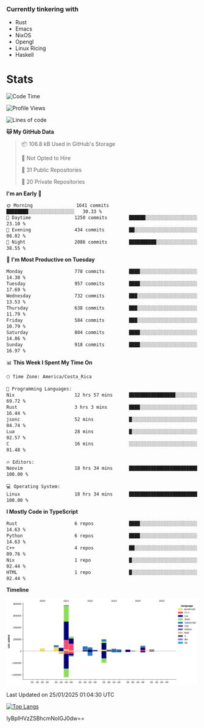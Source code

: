 ### Currently tinkering with
 - Rust
 - Emacs
 - NixOS
 - Opengl
 - Linux Ricing
 - Haskell

# Stats
<!--START_SECTION:waka-->
![Code Time](http://img.shields.io/badge/Code%20Time-1%2C069%20hrs%2033%20mins-blue)

![Profile Views](http://img.shields.io/badge/Profile%20Views-1-blue)

![Lines of code](https://img.shields.io/badge/From%20Hello%20World%20I%27ve%20Written-911.0%20thousand%20lines%20of%20code-blue)

**🐱 My GitHub Data** 

> 📦 106.8 kB Used in GitHub's Storage 
 > 
> 🚫 Not Opted to Hire
 > 
> 📜 31 Public Repositories 
 > 
> 🔑 20 Private Repositories 
 > 
**I'm an Early 🐤** 

```text
🌞 Morning                1641 commits        ████████░░░░░░░░░░░░░░░░░   30.33 % 
🌆 Daytime                1250 commits        ██████░░░░░░░░░░░░░░░░░░░   23.10 % 
🌃 Evening                434 commits         ██░░░░░░░░░░░░░░░░░░░░░░░   08.02 % 
🌙 Night                  2086 commits        ██████████░░░░░░░░░░░░░░░   38.55 % 
```
📅 **I'm Most Productive on Tuesday** 

```text
Monday                   778 commits         ████░░░░░░░░░░░░░░░░░░░░░   14.38 % 
Tuesday                  957 commits         ████░░░░░░░░░░░░░░░░░░░░░   17.69 % 
Wednesday                732 commits         ███░░░░░░░░░░░░░░░░░░░░░░   13.53 % 
Thursday                 638 commits         ███░░░░░░░░░░░░░░░░░░░░░░   11.79 % 
Friday                   584 commits         ███░░░░░░░░░░░░░░░░░░░░░░   10.79 % 
Saturday                 804 commits         ████░░░░░░░░░░░░░░░░░░░░░   14.86 % 
Sunday                   918 commits         ████░░░░░░░░░░░░░░░░░░░░░   16.97 % 
```


📊 **This Week I Spent My Time On** 

```text
🕑︎ Time Zone: America/Costa_Rica

💬 Programming Languages: 
Nix                      12 hrs 57 mins      █████████████████░░░░░░░░   69.72 % 
Rust                     3 hrs 3 mins        ████░░░░░░░░░░░░░░░░░░░░░   16.44 % 
jsonc                    52 mins             █░░░░░░░░░░░░░░░░░░░░░░░░   04.74 % 
Lua                      28 mins             █░░░░░░░░░░░░░░░░░░░░░░░░   02.57 % 
C                        16 mins             ░░░░░░░░░░░░░░░░░░░░░░░░░   01.48 % 

🔥 Editors: 
Neovim                   18 hrs 34 mins      █████████████████████████   100.00 % 

💻 Operating System: 
Linux                    18 hrs 34 mins      █████████████████████████   100.00 % 
```

**I Mostly Code in TypeScript** 

```text
Rust                     6 repos             ████░░░░░░░░░░░░░░░░░░░░░   14.63 % 
Python                   6 repos             ████░░░░░░░░░░░░░░░░░░░░░   14.63 % 
C++                      4 repos             ██░░░░░░░░░░░░░░░░░░░░░░░   09.76 % 
Nix                      1 repo              █░░░░░░░░░░░░░░░░░░░░░░░░   02.44 % 
HTML                     1 repo              █░░░░░░░░░░░░░░░░░░░░░░░░   02.44 % 
```



**Timeline**

![Lines of Code chart](https://raw.githubusercontent.com/PandeCode/PandeCode/main/assets/bar_graph.png)


 Last Updated on 25/01/2025 01:04:30 UTC
<!--END_SECTION:waka-->
<!-- 
[![PandeCode's GitHub stats](https://github-readme-stats.vercel.app/api?username=PandeCode&theme=dracula&hide_border=true&show_icons=true)](https://github.com/anuraghazra/github-readme-stats)
-->
[![Top Langs](https://github-readme-stats.vercel.app/api/top-langs/?username=PandeCode&layout=compact&theme=dracula&hide_border=true)](https://github.com/anuraghazra/github-readme-stats)

IyBpIHVzZSBhcmNoIGJ0dw==
